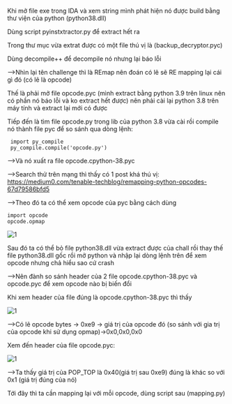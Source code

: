 Khi mở file exe trong IDA và xem string mình phát hiện nó được build bằng thư viện của python (python38.dll)

Dùng script pyinstxtractor.py để extract hết ra

Trong thư mục vừa extrat được có một file thú vị là (backup_decryptor.pyc)

Dùng decompile++ để decompile nó nhưng lại báo lỗi

-->Nhìn lại tên challenge thì là REmap nên đoán có lẽ sẽ RE mapping lại cái gì đó (có lẽ là opcode)

Thế là phải mở file opcode.pyc  (mình extract bằng python 3.9 trên linux nên có phần nó báo lỗi và ko extract hết được) nên phải cài lại python 3.8 trên máy tính và extract lại mới có được 

Tiếp đến là tìm file opcode.py trong lib của python 3.8 vừa cài rồi compile nó thành file pyc để so sánh qua dòng lệnh:
    
     import py_compile
     py_compile.compile('opcode.py')
 
-->Và nó xuất ra file opcode.cpython-38.pyc

-->Search thử trên mạng thì thấy có 1 post khá thú vị: https://medium0.com/tenable-techblog/remapping-python-opcodes-67d79586bfd5

-->Theo đó ta có thể xem opcode của pyc bằng cách dùng 

    import opcode
    opcode.opmap

![1](https://user-images.githubusercontent.com/84214843/142089456-86ba6089-785c-4450-82a6-8ff706766a37.png)

Sau đó ta có thể bỏ file python38.dll vừa extract được của chall rồi thay thế file python38.dll gốc rồi mở python và nhập lại dòng lệnh trên để xem opcode nhưng chả hiểu sao cứ crash

-->Nên đành so sánh header của 2 file opcode.cpython-38.pyc và opcode.pyc để xem opcode nào bị biến đổi 

Khi xem header của file đúng là opcode.cpython-38.pyc thì thấy 

![1](https://user-images.githubusercontent.com/84214843/142089915-d71cfe10-f806-4567-841d-36393c29bb58.png)

-->Có lẽ opcode bytes -> 0xe9 -> giá trị của opcode đó (so sánh với gia trị của opcode khi sử dụng opmap)->0x0,0x0,0x0

Xem đến header của file opcode.pyc:

![1](https://user-images.githubusercontent.com/84214843/142090215-3e51da17-1fe5-4b42-9c7e-bcb797050752.png)

-->Ta thấy giá trị của POP_TOP là 0x40(giá trị sau 0xe9) đúng là khác so với 0x1 (giá trị đúng của nó)

Tới đây thì ta cần mapping lại với mỗi opcode, dùng script sau (mapping.py)



    
 




